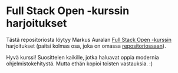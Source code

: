 # Full Stack Open -kurssin harjoitukset

Tästä repositoriosta löytyy Markus Auralan [Full Stack Open -kurssin](fullstackopen.com) harjoitukset (paitsi kolmas osa, joka on omassa [repositoriossaan](https://github.com/Aurala/fullstackopen-harjoitukset-osa3)).

Hyvä kurssi! Suosittelen kaikille, jotka haluavat oppia modernia ohjelmistokehitystä. Mutta ethän kopioi toisten vastauksia. :)
